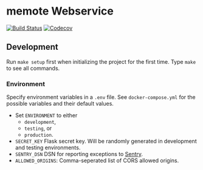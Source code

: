 # memote Webservice

[![Build Status](https://travis-ci.org/DD-DeCaF/memote-webservice.svg?branch=master)](https://travis-ci.org/DD-DeCaF/memote-webservice)
[![Codecov](https://codecov.io/gh/DD-DeCaF/memote-webservice/branch/master/graph/badge.svg)](https://codecov.io/gh/DD-DeCaF/memote-webservice/branch/master)

## Development

Run `make setup` first when initializing the project for the first time. Type
`make` to see all commands.

### Environment

Specify environment variables in a `.env` file. See `docker-compose.yml` for the
possible variables and their default values.

* Set `ENVIRONMENT` to either
  * `development`,
  * `testing`, or
  * `production`.
* `SECRET_KEY` Flask secret key. Will be randomly generated in development and testing environments.
* `SENTRY_DSN` DSN for reporting exceptions to
  [Sentry](https://docs.sentry.io/clients/python/integrations/flask/).
* `ALLOWED_ORIGINS`: Comma-seperated list of CORS allowed origins.
